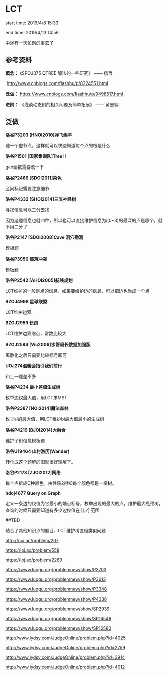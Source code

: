 # LCT

start time: 2019/4/8 15:33

end time: 2019/4/13 14:56

中途有一天忙别的事去了

## 参考资料

**概念：**  《SPOJ375 QTREE 解法的一些研究》 —— 杨哲

​               http://www.cnblogs.com/flashhu/p/8324551.html

**泛做：**   https://www.cnblogs.com/flashhu/p/9498517.html

**进阶：** 《浅谈动态树的相关问题及简单拓展》 —— 黄志翱

## 泛做

**洛谷P3203 [HNOI2010]弹飞绵羊**

建一个虚节点，这样就可以快速知道每个点的根是什么

**洛谷P1501 [国家集训队]Tree II**

gao函数需要改一下

**洛谷P2486 [SDOI2011]染色**

区间标记需要注意细节

**洛谷P4332 [SHOI2014]三叉神经树**

寻找信息可以二分去找

因为这题信息也就四种，所以也可以直接维护信息为i(0~3)的最深的点是哪个，就不用二分了

**洛谷P2147 [SDOI2008]Cave 洞穴勘测**

模板题

**洛谷P3950 部落冲突**

模板题

**洛谷P2542 [AHOI2005]航线规划**

LCT维护的一般是点的信息，如果要维护边的信息，可以把边也当成一个点

**BZOJ4998 星球联盟**

LCT维护边双

**BZOJ2959 长跑**

LCT维护边双缩点，常数比较大

**BZOJ2594 [Wc2006]水管局长数据加强版**

离散化之后只需要比较标号即可

**UOJ274温暖会指引我们前行**

和上一题差不多

**洛谷P4234 最小差值生成树**

枚举边权最大值，用LCT求MST

**洛谷P2387 [NOI2014]魔法森林**

枚举ai的最大值，用LCT维护bi最大值最小的生成树

**洛谷P4219 [BJOI2014]大融合**

维护子树信息模板题

**洛谷U19464 山村游历(Wander)**

转化成[这个题解](http://www.cnblogs.com/flashhu/p/8423974.html)的图就很好理解了。

**洛谷P2173 [ZJOI2012]网络**

每个点拆成C种颜色。由性质2得知每个颜色都是一棵树。

**hdoj4677 Query on Graph**

定义一条边的权值为它最小的端点标号，枚举出现的最大的点，维护最大瓶颈树，查询的时候只需要知道有多少边权值在 [l, r] 范围

##TBD

结合了其他知识点的题目、LCT维护树直径类似问题

http://uoj.ac/problem/207

https://loj.ac/problem/558

https://loj.ac/problem/2289

https://www.luogu.org/problemnew/show/P3703

https://www.luogu.org/problemnew/show/P3613

https://www.luogu.org/problemnew/show/P3348

https://www.luogu.org/problemnew/show/P4338

https://www.luogu.org/problemnew/show/SP2939

https://www.luogu.org/problemnew/show/SP16549

https://www.luogu.org/problemnew/show/SP16580

http://www.lydsy.com/JudgeOnline/problem.php?id=4025

http://www.lydsy.com/JudgeOnline/problem.php?id=2759

http://www.lydsy.com/JudgeOnline/problem.php?id=3914

http://www.lydsy.com/JudgeOnline/problem.php?id=4012